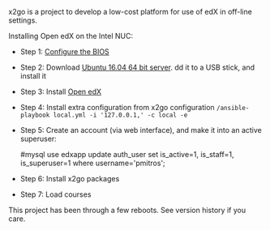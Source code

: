 x2go is a project to develop a low-cost platform for use of edX in
off-line settings.

Installing Open edX on the Intel NUC:

* Step 1: [Configure the BIOS](https://www.intel.com/content/www/us/en/support/boards-and-kits/000022600.html)
* Step 2: Download [Ubuntu 16.04 64 bit server](http://releases.ubuntu.com/16.04/). dd it to a USB stick, and install it
* Step 3: Install [Open edX](https://openedx.atlassian.net/wiki/display/OpenOPS/Native+Open+edX+Ubuntu+16.04+64+bit+Installation)
* Step 4: Install extra configuration from x2go configuration `/ansible-playbook local.yml -i '127.0.0.1,' -c local -e`
* Step 5: Create an account (via web interface), and make it into an active superuser:

     #mysql
     use edxapp
     update auth_user set is_active=1, is_staff=1, is_superuser=1 where username='pmitros';

* Step 6: Install x2go packages
* Step 7: Load courses

This project has been through a few reboots. See version history if
you care.